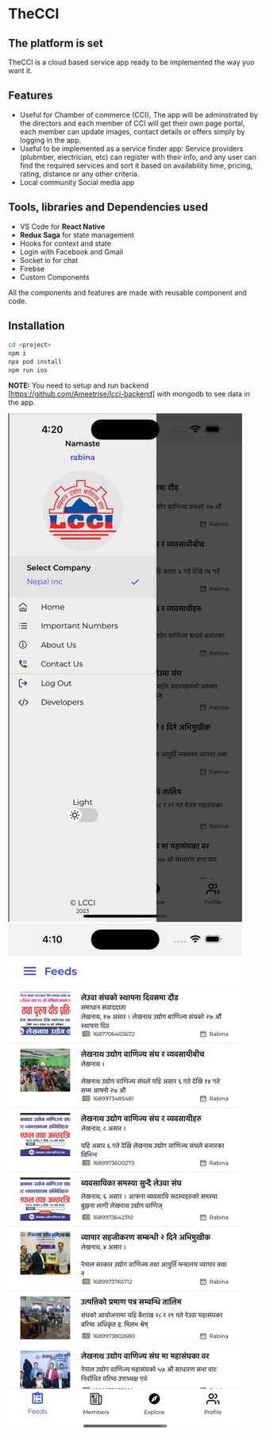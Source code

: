 # TheCCI
## The platform is set

TheCCI is a cloud based service app ready to be implemented the way yuo want it.

## Features

- Useful for Chamber of commerce (CCI), The app will be adminstrated by the directors and each member of CCI will get their own page portal, each member can update images, contact details or offers simply by logging in the app.
- Useful to be implemented as a service finder app: Service providers (plubmber, electrician, etc) can register with their info, and any user can find the required services and sort it based on availability time, pricing, rating, distance or any other criteria.
- Local community Social media app

## Tools, libraries and Dependencies used
- VS Code for **React Native**
- **Redux Saga** for state management
- Hooks for context and state
- Login with Facebook and Gmail
- Socket io for chat
- Firebse
- Custom Components

All the components and features are made with reusable component and code. 

## Installation

```sh
cd <project>
npm i
npx pod install
npm run ios
```

**NOTE:** You need to setup and run backend [https://github.com/Ameetrise/lcci-backend] with mongodb to see data in the app. 

![When Drawer is visible](drw.jpg)
![The News/Feed or posts page](feed.jpg)

